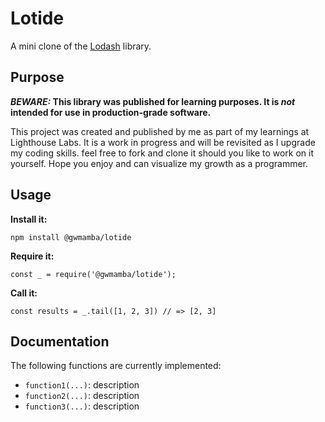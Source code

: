 # Lotide

A mini clone of the [Lodash](https://lodash.com) library.

## Purpose

**_BEWARE:_ This library was published for learning purposes. It is _not_ intended for use in production-grade software.**

This project was created and published by me as part of my learnings at Lighthouse Labs. It is a work in progress and will be revisited as I upgrade my coding skills. feel free to fork and clone it should you like to work on it yourself. Hope you enjoy and can visualize my growth as a programmer.

## Usage

**Install it:**

`npm install @gwmamba/lotide`

**Require it:**

`const _ = require('@gwmamba/lotide');`

**Call it:**

`const results = _.tail([1, 2, 3]) // => [2, 3]`

## Documentation

The following functions are currently implemented:

* `function1(...)`: description
* `function2(...)`: description
* `function3(...)`: description